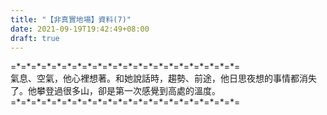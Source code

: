```yaml
---
title: "【非真實地場】資料(7)"
date: 2021-09-19T19:42:49+08:00
draft: true
---
```


=\*=\*=\*=\*=\*=\*=\*=\*=\*=\*=\*=\*=\*=\*=\*=\*=\*=\*=\*=\*=\*=\*=  
氣息、空氣，他心裡想著。和她說話時，趨勢、前途，他日思夜想的事情都消失了。他攀登過很多山，卻是第一次感覺到高處的溫度。
=\*=\*=\*=\*=\*=\*=\*=\*=\*=\*=\*=\*=\*=\*=\*=\*=\*=\*=\*=\*=\*=\*=  